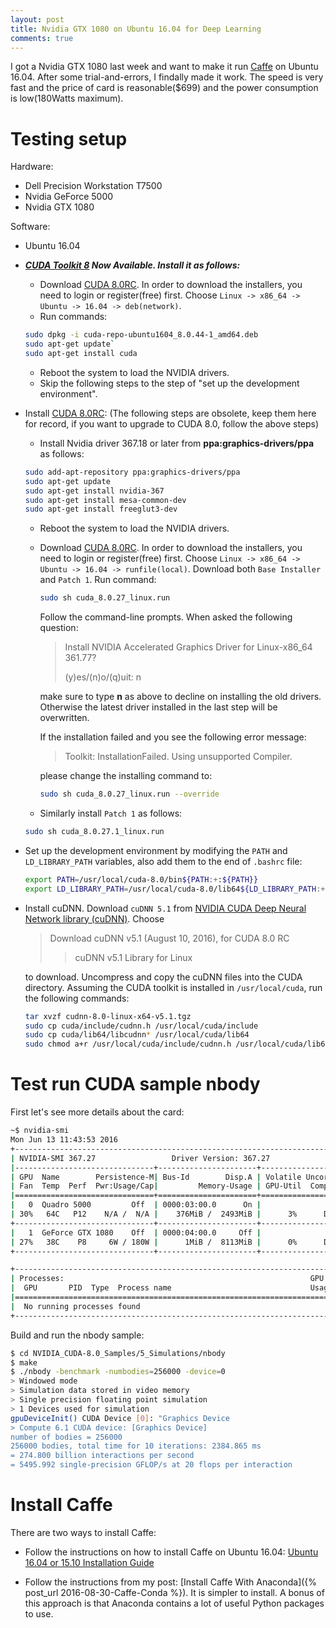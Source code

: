 ```yaml
---
layout: post
title: Nvidia GTX 1080 on Ubuntu 16.04 for Deep Learning
comments: true
---
```


I got a Nvidia GTX 1080 last week and want to make it run [Caffe](http://caffe.berkeleyvision.org/) on Ubuntu 16.04. After some trial-and-errors, I findally made it work. The speed is very fast and the price of card is reasonable($699) and the power consumption is low(180Watts maximum).


# Testing setup

Hardware:

* Dell Precision Workstation T7500
* Nvidia GeForce 5000
* Nvidia GTX 1080
 
Software:

* Ubuntu 16.04

* ***[CUDA Toolkit 8](https://developer.nvidia.com/cuda-toolkit) Now Available. Install it as follows:***
  * Download [CUDA 8.0RC](https://developer.nvidia.com/cuda-toolkit). In order to download the installers, you need to login or register(free) first. Choose `Linux -> x86_64 -> Ubuntu -> 16.04 -> deb(network)`.
  * Run commands:
  ```bash
  sudo dpkg -i cuda-repo-ubuntu1604_8.0.44-1_amd64.deb
  sudo apt-get update`
  sudo apt-get install cuda
  ```
  * Reboot the system to load the NVIDIA drivers.
  * Skip the following steps to the step of "set up the development environment".

* Install [CUDA 8.0RC](https://developer.nvidia.com/cuda-toolkit): (The following steps are obsolete, keep them here for record, if you want to upgrade to CUDA 8.0, follow the above steps) 
  * Install Nvidia driver 367.18 or later from **ppa:graphics-drivers/ppa** as follows:

  ```bash
  sudo add-apt-repository ppa:graphics-drivers/ppa
  sudo apt-get update
  sudo apt-get install nvidia-367
  sudo apt-get install mesa-common-dev
  sudo apt-get install freeglut3-dev
  ```

  * Reboot the system to load the NVIDIA drivers.
 
  * Download [CUDA 8.0RC](https://developer.nvidia.com/cuda-toolkit). In order to download the installers, you need to login or register(free) first. Choose `Linux -> x86_64 -> Ubuntu -> 16.04 -> runfile(local)`. Download both `Base Installer` and `Patch 1`. Run command:

    ```bash
    sudo sh cuda_8.0.27_linux.run
    ```
    Follow the command-line prompts. When asked the following question:
   
    >Install NVIDIA Accelerated Graphics Driver for Linux-x86_64 361.77?
    >
    >(y)es/(n)o/(q)uit: n

    make sure to type **n** as above to decline on installing the old drivers. Otherwise the latest driver installed in the last step will be overwritten.
   
    If the installation failed and you see the following error message:
   
    >Toolkit: InstallationFailed. Using unsupported Compiler.
   
    please change the installing command to:

    ```bash
    sudo sh cuda_8.0.27_linux.run --override
    ``` 
  
  * Similarly install `Patch 1` as follows:
 
  ```bash
  sudo sh cuda_8.0.27.1_linux.run
  ``` 
 
* Set up the development environment by modifying the `PATH` and `LD_LIBRARY_PATH` variables, also add them to the end of `.bashrc` file:

  ```bash
  export PATH=/usr/local/cuda-8.0/bin${PATH:+:${PATH}}
  export LD_LIBRARY_PATH=/usr/local/cuda-8.0/lib64${LD_LIBRARY_PATH:+:${LD_LIBRARY_PATH}}
  ```
* Install cuDNN. Download `cuDNN 5.1` from [NVIDIA CUDA Deep Neural Network library (cuDNN)](https://developer.nvidia.com/cudnn). Choose 
  
  >Download cuDNN v5.1 (August 10, 2016), for CUDA 8.0 RC
  >
  >>cuDNN v5.1 Library for Linux
  
  to download. Uncompress and copy the cuDNN files into the CUDA directory. Assuming the CUDA toolkit is installed in `/usr/local/cuda`, run the following commands:
  
  ```bash
  tar xvzf cudnn-8.0-linux-x64-v5.1.tgz
  sudo cp cuda/include/cudnn.h /usr/local/cuda/include
  sudo cp cuda/lib64/libcudnn* /usr/local/cuda/lib64
  sudo chmod a+r /usr/local/cuda/include/cudnn.h /usr/local/cuda/lib64/libcudnn*
  ```

# Test run CUDA sample nbody

First let's see more details about the card:

```bash
~$ nvidia-smi
Mon Jun 13 11:43:53 2016
+-----------------------------------------------------------------------------+
| NVIDIA-SMI 367.27                 Driver Version: 367.27                    |
|-------------------------------+----------------------+----------------------+
| GPU  Name        Persistence-M| Bus-Id        Disp.A | Volatile Uncorr. ECC |
| Fan  Temp  Perf  Pwr:Usage/Cap|         Memory-Usage | GPU-Util  Compute M. |
|===============================+======================+======================|
|   0  Quadro 5000         Off  | 0000:03:00.0      On |                  Off |
| 30%   64C   P12    N/A /  N/A |    376MiB /  2493MiB |      3%      Default |
+-------------------------------+----------------------+----------------------+
|   1  GeForce GTX 1080    Off  | 0000:04:00.0     Off |                  N/A |
| 27%   38C    P8     6W / 180W |      1MiB /  8113MiB |      0%      Default |
+-------------------------------+----------------------+----------------------+

+-----------------------------------------------------------------------------+
| Processes:                                                       GPU Memory |
|  GPU       PID  Type  Process name                               Usage      |
|=============================================================================|
|  No running processes found                                                 |
+-----------------------------------------------------------------------------+
```

Build and run the nbody sample:

```bash
$ cd NVIDIA_CUDA-8.0_Samples/5_Simulations/nbody
$ make
$ ./nbody -benchmark -numbodies=256000 -device=0
> Windowed mode
> Simulation data stored in video memory
> Single precision floating point simulation
> 1 Devices used for simulation
gpuDeviceInit() CUDA Device [0]: "Graphics Device
> Compute 6.1 CUDA device: [Graphics Device]
number of bodies = 256000
256000 bodies, total time for 10 iterations: 2384.865 ms
= 274.800 billion interactions per second
= 5495.992 single-precision GFLOP/s at 20 flops per interaction
```

# Install Caffe

There are two ways to install Caffe:

* Follow the instructions on how to install Caffe on Ubuntu 16.04: [Ubuntu 16.04 or 15.10 Installation Guide](https://github.com/BVLC/caffe/wiki/Ubuntu-16.04-or-15.10-Installation-Guide)

* Follow the instructions from my post: [Install Caffe With Anaconda]({% post_url  2016-08-30-Caffe-Conda %}). It is simpler to install. A bonus of this approach is that Anaconda contains a lot of useful Python packages to use.
